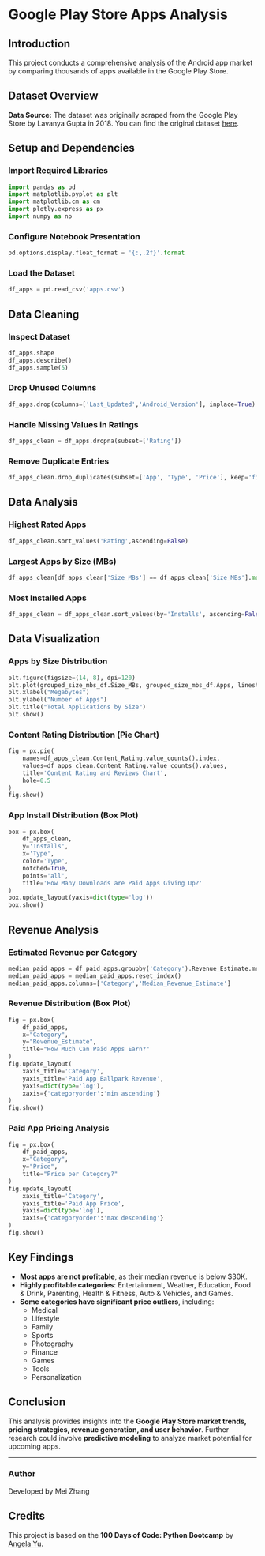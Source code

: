 # Google Play Store Apps Analysis

## Introduction
This project conducts a comprehensive analysis of the Android app market by comparing thousands of apps available in the Google Play Store.

## Dataset Overview
**Data Source:**
The dataset was originally scraped from the Google Play Store by Lavanya Gupta in 2018. You can find the original dataset [here](https://www.kaggle.com/lava18/google-play-store-apps).

## Setup and Dependencies

### Import Required Libraries
```python
import pandas as pd
import matplotlib.pyplot as plt
import matplotlib.cm as cm
import plotly.express as px
import numpy as np
```

### Configure Notebook Presentation
```python
pd.options.display.float_format = '{:,.2f}'.format
```

### Load the Dataset
```python
df_apps = pd.read_csv('apps.csv')
```

## Data Cleaning
### Inspect Dataset
```python
df_apps.shape
df_apps.describe()
df_apps.sample(5)
```

### Drop Unused Columns
```python
df_apps.drop(columns=['Last_Updated','Android_Version'], inplace=True)
```

### Handle Missing Values in Ratings
```python
df_apps_clean = df_apps.dropna(subset=['Rating'])
```

### Remove Duplicate Entries
```python
df_apps_clean.drop_duplicates(subset=['App', 'Type', 'Price'], keep='first', inplace=True)
```

## Data Analysis
### Highest Rated Apps
```python
df_apps_clean.sort_values('Rating',ascending=False)
```

### Largest Apps by Size (MBs)
```python
df_apps_clean[df_apps_clean['Size_MBs'] == df_apps_clean['Size_MBs'].max()].head(5)
```

### Most Installed Apps
```python
df_apps_clean = df_apps_clean.sort_values(by='Installs', ascending=False)
```

## Data Visualization
### Apps by Size Distribution
```python
plt.figure(figsize=(14, 8), dpi=120)
plt.plot(grouped_size_mbs_df.Size_MBs, grouped_size_mbs_df.Apps, linestyle='-', color='b', linewidth=2)
plt.xlabel("Megabytes")
plt.ylabel("Number of Apps")
plt.title("Total Applications by Size")
plt.show()
```

### Content Rating Distribution (Pie Chart)
```python
fig = px.pie(
    names=df_apps_clean.Content_Rating.value_counts().index,
    values=df_apps_clean.Content_Rating.value_counts().values,
    title='Content Rating and Reviews Chart',
    hole=0.5
)
fig.show()
```

### App Install Distribution (Box Plot)
```python
box = px.box(
    df_apps_clean,
    y='Installs',
    x='Type',
    color='Type',
    notched=True,
    points='all',
    title='How Many Downloads are Paid Apps Giving Up?'
)
box.update_layout(yaxis=dict(type='log'))
box.show()
```

## Revenue Analysis
### Estimated Revenue per Category
```python
median_paid_apps = df_paid_apps.groupby('Category').Revenue_Estimate.median().sort_values(ascending=False)
median_paid_apps = median_paid_apps.reset_index()
median_paid_apps.columns=['Category','Median_Revenue_Estimate']
```

### Revenue Distribution (Box Plot)
```python
fig = px.box(
    df_paid_apps,
    x="Category",
    y="Revenue_Estimate",
    title="How Much Can Paid Apps Earn?"
)
fig.update_layout(
    xaxis_title='Category',
    yaxis_title='Paid App Ballpark Revenue',
    yaxis=dict(type='log'),
    xaxis={'categoryorder':'min ascending'}
)
fig.show()
```

### Paid App Pricing Analysis
```python
fig = px.box(
    df_paid_apps,
    x="Category",
    y="Price",
    title="Price per Category?"
)
fig.update_layout(
    xaxis_title='Category',
    yaxis_title='Paid App Price',
    yaxis=dict(type='log'),
    xaxis={'categoryorder':'max descending'}
)
fig.show()
```

## Key Findings
- **Most apps are not profitable**, as their median revenue is below $30K.
- **Highly profitable categories**: Entertainment, Weather, Education, Food & Drink, Parenting, Health & Fitness, Auto & Vehicles, and Games.
- **Some categories have significant price outliers**, including:
  - Medical
  - Lifestyle
  - Family
  - Sports
  - Photography
  - Finance
  - Games
  - Tools
  - Personalization

## Conclusion
This analysis provides insights into the **Google Play Store market trends, pricing strategies, revenue generation, and user behavior**. Further research could involve **predictive modeling** to analyze market potential for upcoming apps.

---

### **Author**
Developed by Mei Zhang

## **Credits**
This project is based on the **100 Days of Code: Python Bootcamp** by [Angela Yu](https://www.udemy.com/course/100-days-of-code/).


